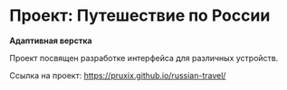 # Проект: Путешествие по России

**Адаптивная верстка**

Проект посвящен разработке интерфейса для различных устройств.

Ссылка на проект: https://pruxix.github.io/russian-travel/
